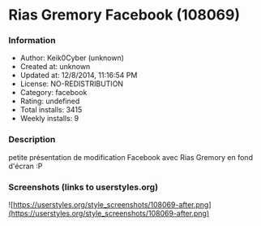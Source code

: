 # Rias Gremory Facebook (108069)

### Information
- Author: Keik0Cyber (unknown)
- Created at: unknown
- Updated at: 12/8/2014, 11:16:54 PM
- License: NO-REDISTRIBUTION
- Category: facebook
- Rating: undefined
- Total installs: 3415
- Weekly installs: 9


### Description
petite présentation de modification Facebook avec Rias Gremory en fond d'écran :P


### Screenshots (links to userstyles.org)
![https://userstyles.org/style_screenshots/108069-after.png](https://userstyles.org/style_screenshots/108069-after.png)



